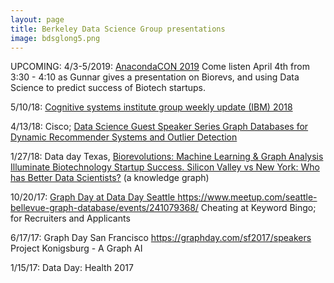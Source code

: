 ```yaml
---
layout: page
title: Berkeley Data Science Group presentations
image: bdsglong5.png
---
```



UPCOMING: 4/3-5/2019: [AnacondaCON 2019](https://anacondacon.io/location)
Come listen April 4th from 3:30 - 4:10 as Gunnar gives a presentation on Biorevs, and using Data Science to predict success of Biotech startups.

5/10/18: [Cognitive systems institute group weekly update (IBM) 2018 ](https://github.com/BerkeleyDataScienceGroup/BDSGpresentations/blob/master/IBM_CSIG_GraphPres.pdf)

4/13/18: Cisco; [Data Science Guest Speaker Series 
Graph Databases for Dynamic Recommender Systems and Outlier Detection](https://github.com/BerkeleyDataScienceGroup/BDSGpresentations/blob/master/CiscoGraphsPres.pdf)

1/27/18: Data day Texas,
[Biorevolutions: Machine Learning & Graph Analysis Illuminate Biotechnology Startup Success.
Silicon Valley vs New York: Who has Better Data Scientists?](https://github.com/BerkeleyDataScienceGroup/BDSGpresentations/blob/master/Biorevs.pdf) (a knowledge graph)

10/20/17: [Graph Day at Data Day Seattle ](https://github.com/BerkeleyDataScienceGroup/BDSGpresentations/blob/master/TechBattle.pdf)
https://www.meetup.com/seattle-bellevue-graph-database/events/241079368/
Cheating at Keyword Bingo; for Recruiters and Applicants

6/17/17: Graph Day San Francisco https://graphday.com/sf2017/speakers
Project Konigsburg - A Graph AI

1/15/17: Data Day: Health 2017
